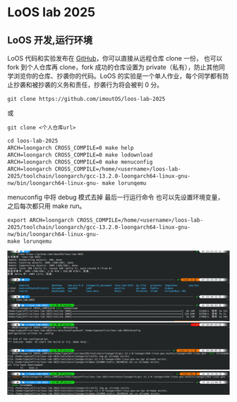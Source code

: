 # LoOS lab 2025

## LoOS 开发,运行环境

LoOS 代码和实验发布在 [GitHub](https://github.com/imoutOS/loos-lab-2025)，你可以直接从远程仓库 clone 一份， 也可以 fork 到个人仓库再 clone，fork 成功的仓库设置为 private（私有），防止其他同学浏览你的仓库、抄袭你的代码。LoOS 的实验是一个单人作业，每个同学都有防止抄袭和被抄袭的义务和责任，抄袭行为将会被判 0 分。

```shell
git clone https://github.com/imoutOS/loos-lab-2025
```
或
```shell
git clone <个人仓库url>
```

```shell
cd loos-lab-2025
ARCH=loongarch CROSS_COMPILE=0 make help
ARCH=loongarch CROSS_COMPILE=0 make lodownload
ARCH=loongarch CROSS_COMPILE=0 make menuconfig
ARCH=loongarch CROSS_COMPILE=/home/<username>/loos-lab-2025/toolchain/loongarch/gcc-13.2.0-loongarch64-linux-gnu-nw/bin/loongarch64-linux-gnu- make lorunqemu
```
menuconfig 中将 debug 模式去掉
最后一行运行命令 也可以先设置环境变量，之后每次都只用 make run。
```shell
export ARCH=loongarch CROSS_COMPILE=/home/<username>/loos-lab-2025/toolchain/loongarch/gcc-13.2.0-loongarch64-linux-gnu-nw/bin/loongarch64-linux-gnu- 
make lorunqemu
```

![alt text](img/image.png)
![alt text](img/image-1.png)
![alt text](img/image-2.png)
